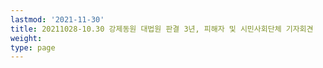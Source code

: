 ```yaml
---
lastmod: '2021-11-30'
title: 20211028-10.30 강제동원 대법원 판결 3년, 피해자 및 시민사회단체 기자회견
weight: 
type: page
---
```

